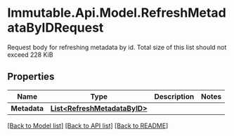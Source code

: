 # Immutable.Api.Model.RefreshMetadataByIDRequest
Request body for refreshing metadata by id. Total size of this list should not exceed 228 KiB

## Properties

Name | Type | Description | Notes
------------ | ------------- | ------------- | -------------
**Metadata** | [**List&lt;RefreshMetadataByID&gt;**](RefreshMetadataByID.md) |  | 

[[Back to Model list]](../README.md#documentation-for-models) [[Back to API list]](../README.md#documentation-for-api-endpoints) [[Back to README]](../README.md)

